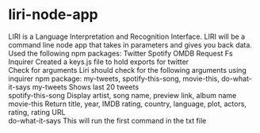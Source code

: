 # liri-node-app
 LIRI is a Language Interpretation and Recognition Interface. LIRI will be a command line node app that takes in parameters and gives you back data.
Used the following npm packages:
Twitter
Spotify
OMDB
Request
Fs
Inquirer
Created a keys.js file to hold exports for twitter 	
Check for arguments	Liri should check for the following arguments using inquirer npm package: my-tweets, spotify-this-song, movie-this, do-what-it-says	
my-tweets	Shows last 20 tweets	
spotify-this-song	Display artist, song name, preview link, album name
movie-this	Return title, year, IMDB rating, country, language, plot, actors, rating, rating URL	
do-what-it-says	This will run the first command in the txt file	


